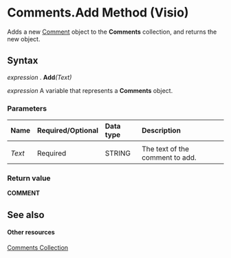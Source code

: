 
# Comments.Add Method (Visio)

Adds a new [Comment](f028cc03-0ef1-8017-a936-d30d45211864.md) object to the **Comments** collection, and returns the new object.


## Syntax

 _expression_ . **Add**_(Text)_

 _expression_ A variable that represents a **Comments** object.


### Parameters



|**Name**|**Required/Optional**|**Data type**|**Description**|
|:-----|:-----|:-----|:-----|
|||||
| _Text_|Required|STRING|The text of the comment to add.|

### Return value

 **COMMENT**


## See also


#### Other resources


[Comments Collection](7cd0ee53-6b8d-a03b-ecd6-f6f6dda0f2d4.md)
